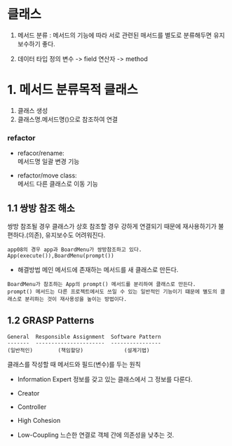 # 클래스
1. 메서드 분류 
: 메서드의 기능에 따라 서로 관련된 매서드를 별도로 분류해두면 유지보수하기 좋다.

2. 데이터 타입 정의
변수 -> field
연산자 -> method

# 1. 메서드 분류목적 클래스
1. 클래스 생성
2. 클래스명.메서드명()으로 참조하여 연결

### refactor
- refacor/rename:  
메서드명 일괄 변경 기능

- refactor/move class:  
메서드 다른 클래스로 이동 기능

## 1.1 쌍방 참조 해소
쌍방 참조될 경우 클래스가 상호 참조할 경우 강하게 연결되기 때문에 재사용하기가 불편하다.(의존), 유지보수도 어려워진다.
```
app08의 경우 app과 BoardMenu가 쌍방참조하고 있다. App(execute()),BoardMenu(prompt())
```


- 해결방법
메인 메서드에 존재하는 메서드를 새 클래스로 만든다. 
```
BoardMenu가 참조하는 App의 prompt() 메서드를 분리하여 클래스로 만든다.
prompt() 메서드는 다른 프로젝트에서도 쓰일 수 있는 일반적인 기능이기 떄문에 별도의 클래스로 분리하는 것이 재사용성을 높이는 방법이다.
```

## 1.2 GRASP Patterns
```
General  Responsible Assignment  Software Pattern
-------  ----------------------  ----------------
(일반적인)        (책임할당)             (설계기법)
```
클래스를 작성할 때 메서드와 필드(변수)를 두는 원칙

- Information Expert
정보를 갖고 있는 클래스에서 그 정보를 다룬다.

- Creator
- Controller
- High Cohesion
- Low-Coupling
느슨한 연결로 객체 간에 의존성을 낮추는 것.
